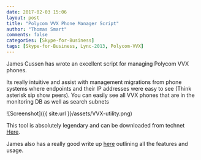 ```yaml
---
date: 2017-02-03 15:06
layout: post
title: "Polycom VVX Phone Manager Script"
author: "Thomas Smart"
comments: false
categories: [Skype-for-Business]
tags: [Skype-for-Business, Lync-2013, Polycom-VVX]
---
```

James Cussen has wrote an excellent script for managing Polycom VVX phones.

Its really intuitive and assist with management migrations from phone systems where endpoints and their IP addresses were easy to see (Think asterisk sip show peers). You can easily see all VVX phones that are in the monitoring DB as well as search subnets

![Screenshot]({{ site.url }}/assets/VVX-utility.png)

This tool is absolutely legendary and can be downloaded from technet <a href="https://gallery.technet.microsoft.com/Skype-for-Business-Lync-04884260">Here</a>.

James also has a really good write up <a href="http://www.myskypelab.com/2015/10/skype-for-business-lync-polycom-vvx.html">here</a> outlining all the features and usage.
